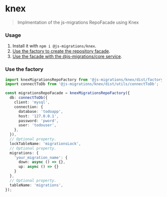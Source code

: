 # knex
> Implmentation of the js-migrations RepoFacade using Knex

### Usage
1. Install it with `npm i @js-migrations/knex`.
1. [Use the factory to create the repository facade](#use-the-factory).
1. [Use the facade with the @js-migrations/core service](https://github.com/js-migrations/core#use-the-factory).

### Use the factory
```typescript
import knexMigrationsRepoFactory from '@js-migrations/knex/dist/factory';
import connectToDb from '@js-migrations/knex/dist/utils/connectToDb';

const migrationsRepoFacade = knexMigrationsRepoFactory({
  db: connectToDb({
    client: 'mysql',
    connection: {
      database: 'todoapp',
      host: '127.0.0.1',
      password: 'pword',
      user: 'todouser',
    },
  }),
  // Optional property.
  lockTableName: 'migrationsLock',
  // Optional property.
  migrations: {
    'your_migration_name': {
      down: async () => {},
      up: async () => {}
    }
  },
  // Optional property.
  tableName: 'migrations',
});
```
